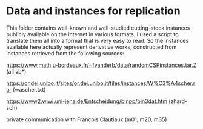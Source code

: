 # Data and instances for replication

This folder contains well-known and well-studied cutting-stock instances 
publicly available on the internet in various formats. I used a script to
translate them all into a format that is very easy to read. So the instances
available here actually represent derivative works, constructed from instances
retrieved from the following sources:

https://www.math.u-bordeaux.fr/~fvanderb/data/randomCSPinstances.tar.Z
(all vb\*)

https://or.dei.unibo.it/sites/or.dei.unibo.it/files/instances/W%C3%A4scher.rar
(wascher.txt)

https://www2.wiwi.uni-jena.de/Entscheidung/binpp/bin3dat.htm
(zhard-sch)

private communication with François Clautiaux
(m01, m20, m35)

